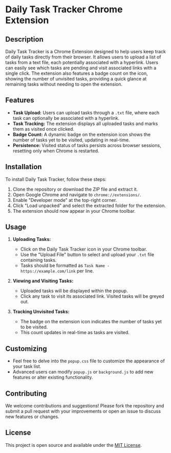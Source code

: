 # Daily Task Tracker Chrome Extension

## Description

Daily Task Tracker is a Chrome Extension designed to help users keep track of daily tasks directly from their browser. It allows users to upload a list of tasks from a text file, each potentially associated with a hyperlink. Users can easily see which tasks are pending and visit associated links with a single click. The extension also features a badge count on the icon, showing the number of unvisited tasks, providing a quick glance at remaining tasks without needing to open the extension.

## Features

- **Task Upload:** Users can upload tasks through a `.txt` file, where each task can optionally be associated with a hyperlink.
- **Task Tracking:** The extension displays all uploaded tasks and marks them as visited once clicked.
- **Badge Count:** A dynamic badge on the extension icon shows the number of tasks yet to be visited, updating in real-time.
- **Persistence:** Visited status of tasks persists across browser sessions, resetting only when Chrome is restarted.

## Installation

To install Daily Task Tracker, follow these steps:

1. Clone the repository or download the ZIP file and extract it.
2. Open Google Chrome and navigate to `chrome://extensions/`.
3. Enable "Developer mode" at the top-right corner.
4. Click "Load unpacked" and select the extracted folder for the extension.
5. The extension should now appear in your Chrome toolbar.

## Usage

1. **Uploading Tasks:**
   - Click on the Daily Task Tracker icon in your Chrome toolbar.
   - Use the "Upload File" button to select and upload your `.txt` file containing tasks.
   - Tasks should be formatted as `Task Name - https://example.com/link` per line.

2. **Viewing and Visiting Tasks:**
   - Uploaded tasks will be displayed within the popup.
   - Click any task to visit its associated link. Visited tasks will be greyed out.

3. **Tracking Unvisited Tasks:**
   - The badge on the extension icon indicates the number of tasks yet to be visited.
   - This count updates in real-time as tasks are visited.

## Customizing

- Feel free to delve into the `popup.css` file to customize the appearance of your task list.
- Advanced users can modify `popup.js` or `background.js` to add new features or alter existing functionality.

## Contributing

We welcome contributions and suggestions! Please fork the repository and submit a pull request with your improvements or open an issue to discuss new features or changes.

## License

This project is open source and available under the [MIT License](LICENSE).